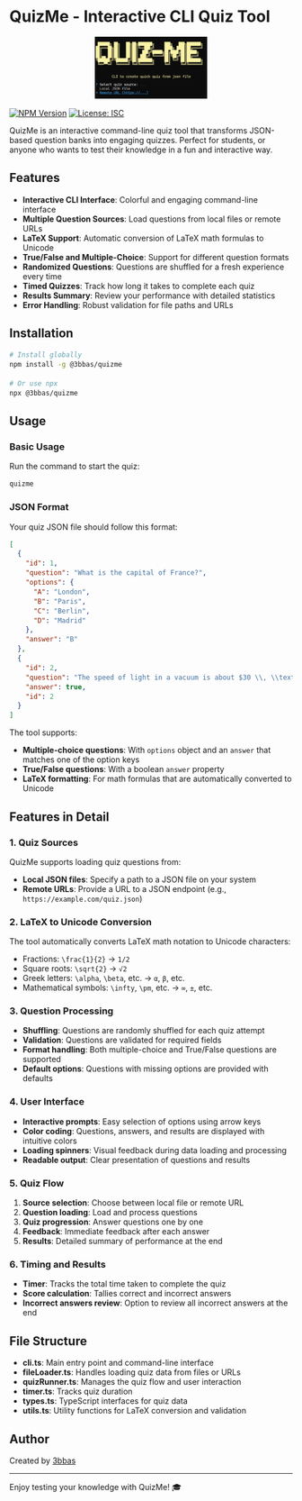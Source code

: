 # QuizMe - Interactive CLI Quiz Tool

<div align="center">
  <img src="./assets/demo.png" alt="QuizMe Logo" width="200" />
</div>

[![NPM Version](https://img.shields.io/npm/v/@3bbas/quizme.svg)](https://www.npmjs.com/package/@3bbas/quizme)
[![License: ISC](https://img.shields.io/badge/License-ISC-blue.svg)](https://opensource.org/licenses/ISC)

QuizMe is an interactive command-line quiz tool that transforms JSON-based question banks into engaging quizzes. Perfect for students, or anyone who wants to test their knowledge in a fun and interactive way.

## Features

- **Interactive CLI Interface**: Colorful and engaging command-line interface
- **Multiple Question Sources**: Load questions from local files or remote URLs
- **LaTeX Support**: Automatic conversion of LaTeX math formulas to Unicode
- **True/False and Multiple-Choice**: Support for different question formats
- **Randomized Questions**: Questions are shuffled for a fresh experience every time
- **Timed Quizzes**: Track how long it takes to complete each quiz
- **Results Summary**: Review your performance with detailed statistics
- **Error Handling**: Robust validation for file paths and URLs

## Installation

```bash
# Install globally
npm install -g @3bbas/quizme

# Or use npx
npx @3bbas/quizme
```

## Usage

### Basic Usage

Run the command to start the quiz:

```bash
quizme
```

### JSON Format

Your quiz JSON file should follow this format:

```json
[
  {
    "id": 1,
    "question": "What is the capital of France?",
    "options": {
      "A": "London",
      "B": "Paris",
      "C": "Berlin",
      "D": "Madrid"
    },
    "answer": "B"
  },
  {
    "id": 2,
    "question": "The speed of light in a vacuum is about $30 \\, \\text{cm/ns}$.",
    "answer": true,
    "id": 2
  }
]
```

The tool supports:
- **Multiple-choice questions**: With `options` object and an `answer` that matches one of the option keys
- **True/False questions**: With a boolean `answer` property
- **LaTeX formatting**: For math formulas that are automatically converted to Unicode

## Features in Detail

### 1. Quiz Sources

QuizMe supports loading quiz questions from:

- **Local JSON files**: Specify a path to a JSON file on your system
- **Remote URLs**: Provide a URL to a JSON endpoint (e.g., `https://example.com/quiz.json`)

### 2. LaTeX to Unicode Conversion

The tool automatically converts LaTeX math notation to Unicode characters:

- Fractions: `\frac{1}{2}` → `1/2`
- Square roots: `\sqrt{2}` → `√2`
- Greek letters: `\alpha`, `\beta`, etc. → `α`, `β`, etc.
- Mathematical symbols: `\infty`, `\pm`, etc. → `∞`, `±`, etc.

### 3. Question Processing

- **Shuffling**: Questions are randomly shuffled for each quiz attempt
- **Validation**: Questions are validated for required fields
- **Format handling**: Both multiple-choice and True/False questions are supported
- **Default options**: Questions with missing options are provided with defaults

### 4. User Interface

- **Interactive prompts**: Easy selection of options using arrow keys
- **Color coding**: Questions, answers, and results are displayed with intuitive colors
- **Loading spinners**: Visual feedback during data loading and processing
- **Readable output**: Clear presentation of questions and results

### 5. Quiz Flow

1. **Source selection**: Choose between local file or remote URL
2. **Question loading**: Load and process questions
3. **Quiz progression**: Answer questions one by one
4. **Feedback**: Immediate feedback after each answer
5. **Results**: Detailed summary of performance at the end

### 6. Timing and Results

- **Timer**: Tracks the total time taken to complete the quiz
- **Score calculation**: Tallies correct and incorrect answers
- **Incorrect answers review**: Option to review all incorrect answers at the end

## File Structure

- **cli.ts**: Main entry point and command-line interface
- **fileLoader.ts**: Handles loading quiz data from files or URLs
- **quizRunner.ts**: Manages the quiz flow and user interaction
- **timer.ts**: Tracks quiz duration
- **types.ts**: TypeScript interfaces for quiz data
- **utils.ts**: Utility functions for LaTeX conversion and validation

<!-- ## Development

Clone the repository and install dependencies:

```bash
git clone https://github.com/3bbas/quizme.git
cd quizme
npm install
```

Build the project:

```bash
npm run build
```

Test the tool locally:

```bash
node dist/cli.js
```

## Contributing

Contributions are welcome! Please feel free to submit a Pull Request.

## License

This project is licensed under the ISC License - see the [LICENSE](LICENSE) file for details.
 -->
## Author

Created by [3bbas](https://github.com/3bbaas)

---

Enjoy testing your knowledge with QuizMe! 🎓